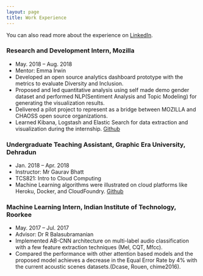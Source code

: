 ```yaml
---
layout: page
title: Work Experience
---
```



You can also read more about the experience on [LinkedIn](https://www.linkedin.com/in/akshita-gupta152/).

### Research and Development Intern, Mozilla 
* May. 2018 – Aug. 2018 
* Mentor: Emma Irwin 
* Developed an open source analytics dashboard prototype with the metrics to evaluate Diversity and Inclusion.
* Proposed and led quantitative analysis using self made demo gender dataset and performed NLP(Sentiment Analysis and Topic Modeling) for generating the visualization results.
* Delivered a pilot project to represent as a bridge between MOZILLA and CHAOSS open source organizations.
* Learned Kibana, Logstash and Elastic Search for data extraction and visualization during the internship. [Github](https://github.com/akshitac8/diversity_metrics_prototype)

### Undergraduate Teaching Assistant, Graphic Era University, Dehradun
* Jan. 2018 – Apr. 2018
* Instructor: Mr Gaurav Bhatt 
* TCS821: Intro to Cloud Computing
* Machine Learning algorithms were illustrated on cloud platforms like Heroku, Docker, and CloudFoundry. [Github](https://github.com/DeepLearn-lab/modules-cloud)

### Machine Learning Intern, Indian Institute of Technology, Roorkee 

* May. 2017 – Jul. 2017 
* Advisor: Dr R Balasubramanian
* Implemented AB-CNN architecture on multi-label audio classification with a few feature extraction techniques
(Mel, CQT, Mfcc).
* Compared the performance with other attention based models and the proposed model achieves a decrease in the Equal Error Rate by 4% with the current acoustic scenes datasets.(Dcase, Rouen, chime2016).
